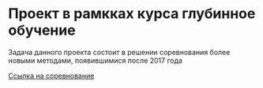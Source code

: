 # Проект в рамкках курса глубинное обучение

Задача данного проекта состоит в решении соревнования более новыми методами, появившимися после 2017 года

[Ссылка на соревнование](https://www.kaggle.com/competitions/sp-society-camera-model-identification/overview)
